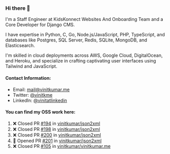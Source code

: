 ### Hi there 👋

I'm a Staff Engineer at KidsKonnect Websites And Onboarding Team and a Core Developer for Django CMS.

I have expertise in Python, C, Go, Node.js/JavaScript, PHP, TypeScript, and databases like Postgres, SQL Server, Redis, SQLite, MongoDB, and Elasticsearch. 

I'm skilled in cloud deployments across AWS, Google Cloud, DigitalOcean, and Heroku, and specialize in crafting captivating user interfaces using Tailwind and JavaScript. 

#### Contact Information:

- Email: <a href="mailto:mail@vinitkumar.me">mail@vinitkumar.me</a>
- Twitter: [@vinitkme](https://twitter.com/vinitkme)
- LinkedIn: [@vinitatlinkedin](https://www.linkedin.com/in/vinitatlinkedin/)  

#### You can find my OSS work here:

<!--START_SECTION:activity-->
1. ❌ Closed PR [#194](https://github.com/vinitkumar/json2xml/pull/194) in [vinitkumar/json2xml](https://github.com/vinitkumar/json2xml)
2. ❌ Closed PR [#198](https://github.com/vinitkumar/json2xml/pull/198) in [vinitkumar/json2xml](https://github.com/vinitkumar/json2xml)
3. ❌ Closed PR [#200](https://github.com/vinitkumar/json2xml/pull/200) in [vinitkumar/json2xml](https://github.com/vinitkumar/json2xml)
4. 💪 Opened PR [#201](https://github.com/vinitkumar/json2xml/pull/201) in [vinitkumar/json2xml](https://github.com/vinitkumar/json2xml)
5. ❌ Closed PR [#105](https://github.com/vinitkumar/vinitkumar.me/pull/105) in [vinitkumar/vinitkumar.me](https://github.com/vinitkumar/vinitkumar.me)
<!--END_SECTION:activity-->
